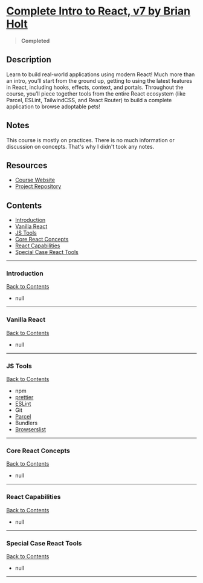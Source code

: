 # [Complete Intro to React, v7 by Brian Holt](https://frontendmasters.com/courses/complete-react-v7/)

> **Completed**

## Description

Learn to build real-world applications using modern React! Much more than an intro, you’ll start from the ground up, getting to using the latest features in React, including hooks, effects, context, and portals. Throughout the course, you’ll piece together tools from the entire React ecosystem (like Parcel, ESLint, TailwindCSS, and React Router) to build a complete application to browse adoptable pets!

## Notes

This course is mostly on practices. There is no much information or discussion on concepts. That's why I didn't took any notes.

## Resources

- [Course Website](https://btholt.github.io/complete-intro-to-react-v7/)
- [Project Repository](https://github.com/btholt/citr-v7-project)

## Contents

- [Introduction](#introduction)
- [Vanilla React](#vanilla-react)
- [JS Tools](#js-tools)
- [Core React Concepts](#core-react-concepts)
- [React Capabilities](#react-capabilities)
- [Special Case React Tools](#special-case-react-tools)

---

### <span id="introduction">Introduction</span>

[Back to Contents](#contents)

- null

---

### <span id="vanilla-react">Vanilla React</span>

[Back to Contents](#contents)

- null

---

### <span id="js-tools">JS Tools</span>

[Back to Contents](#contents)

- npm
- [prettier](https://prettier.io/docs/en/options.html)
- [ESLint](https://eslint.org/docs/latest/rules/)
- Git
- [Parcel](https://parceljs.org/)
- Bundlers
- [Browserslist](https://browserslist.dev)

---

### <span id="core-react-concepts">Core React Concepts</span>

[Back to Contents](#contents)

- null

---

### <span id="react-capabilities">React Capabilities</span>

[Back to Contents](#contents)

- null

---

### <span id="special-case-react-tools">Special Case React Tools</span>

[Back to Contents](#contents)

- null

---
